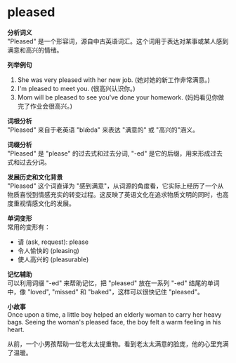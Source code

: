 # pleased

**分析词义**  
"Pleased" 是一个形容词，源自中古英语词汇。这个词用于表达对某事或某人感到满意和高兴的情绪。

  

**列举例句**

  

1.  She was very pleased with her new job. (她对她的新工作非常满意。)
2.  I'm pleased to meet you. (很高兴认识你。)
3.  Mom will be pleased to see you've done your homework. (妈妈看见你做完了作业会很高兴。)

  

**词根分析**  
"Pleased" 来自于老英语 "blǣda" 来表达 "满意的" 或 "高兴的"涵义。

  

**词缀分析**  
"Pleased" 是 "please" 的过去式和过去分词, "-ed" 是它的后缀，用来形成过去式和过去分词。

  

**发展历史和文化背景**  
"Pleased" 这个词直译为 "感到满意"，从词源的角度看，它实际上经历了一个从物质喜悦到情感充实的转变过程。这反映了英语文化在追求物质文明的同时，也高度重视情感文化的发展。

  

**单词变形**  
常用的变形有：

  

*   请 (ask, request): please
*   令人愉快的 (pleasing)
*   使人高兴的 (pleasurable)

  

**记忆辅助**  
可以利用词缀 "-ed" 来帮助记忆，把 "pleased" 放在一系列 "-ed" 结尾的单词中，像 "loved", "missed" 和 "baked"，这样可以很快记住 "pleased"。

  

**小故事**  
Once upon a time, a little boy helped an elderly woman to carry her heavy bags. Seeing the woman's pleased face, the boy felt a warm feeling in his heart.

  

从前，一个小男孩帮助一位老太太提重物。看到老太太满意的脸庞，他的心里充满了温暖。
